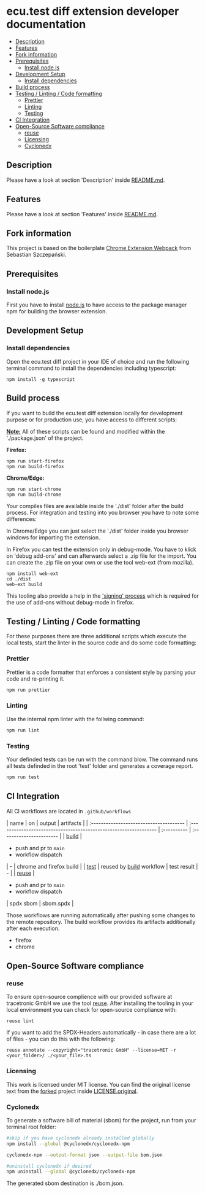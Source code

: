 # ecu.test diff extension developer documentation <!-- omit in toc -->

- [Description](#description)
- [Features](#features)
- [Fork information](#fork-information)
- [Prerequisites](#prerequisites)
  - [Install node.js](#install-nodejs)
- [Development Setup](#development-setup)
  - [Install dependencies](#install-dependencies)
- [Build process](#build-process)
- [Testing / Linting / Code formatting](#testing--linting--code-formatting)
  - [Prettier](#prettier)
  - [Linting](#linting)
  - [Testing](#testing)
- [CI Integration](#ci-integration)
- [Open-Source Software compliance](#open-source-software-compliance)
  - [reuse](#reuse)
  - [Licensing](#licensing)
  - [Cyclonedx](#cyclonedx)

## Description

Please have a look at section 'Description' inside [README.md](..\README.md#description).

## Features

Please have a look at section 'Features' inside [README.md](..\README.md#features).

## Fork information

This project is based on the boilerplate [Chrome Extension Webpack](https://github.com/sszczep/chrome-extension-webpack) from Sebastian Szczepański.

## Prerequisites

### Install node.js

First you have to install [node.js](https://nodejs.org/en/download) to have access to the package manager npm for building the browser extension.

## Development Setup

### Install dependencies

Open the ecu.test diff project in your IDE of choice and run the following terminal command to install the dependencies including typescript:

`npm install -g typescript`

## Build process

If you want to build the ecu.test diff extension locally for development purpose or for production use, you have access to different scripts:

**<u>Note:</u>** All of these scripts can be found and modified within the './package.json' of the project.

**Firefox:**

```
npm run start-firefox
npm run build-firefox
```

**Chrome/Edge:**

```
npm run start-chrome
npm run build-chrome
```

Your compiles files are available inside the './dist' folder after the build process.
For integration and testing into you browser you have to note some differences:

In Chrome/Edge you can just select the './dist' folder inside you browser windows for importing the extension.

In Firefox you can test the extension only in debug-mode. You have to klick on 'debug add-ons' and can afterwards select a .zip file for the import. You can create the .zip file on your own or use the tool web-ext (from mozilla).

```
npm install web-ext
cd ./dist
web-ext build
```

This tooling also provide a help in the ['signing' process](https://extensionworkshop.com/documentation/develop/extensions-and-the-add-on-id/) which is required for the use of add-ons without debug-mode in firefox.

## Testing / Linting / Code formatting

For these purposes there are three additional scripts which execute the local tests, start the linter in the source code and do some code formatting:

### Prettier

Prettier is a code formatter that enforces a consistent style by parsing your code and re-printing it.

```bash
npm run prettier
```

### Linting

Use the internal npm linter with the follwing command:

```bash
npm run lint
```

### Testing

Your definded tests can be run with the command blow. The command runs all tests definded in the root 'test' folder and generates a coverage report.

```bash
npm run test
```

## CI Integration

All CI workflows are located in `.github/workflows`

| name | on
| output | artifacts |
| :-------------------------------------- | :---------------------------------------------------------------- | :---------- | :----------------------- |
| [build](../.github/workflows/build.yml) | <ul><li>push and pr to `main`</li><li>workflow dispatch</li></ul> | - | chrome and firefox build |
| [test](../.github/workflows/test.yml) | reused by [build](../.github/workflows/build.yml) workflow | test result | - |
| [reuse](../.github/workflows/reuse.yml) | <ul><li>push and pr to `main`</li><li>workflow dispatch</li></ul> | spdx sbom | sbom.spdx |

Those workflows are running automatically after pushing some changes to the remote repository. The
build workflow provides its artifacts additionally after each execution.

- firefox
- chrome

## Open-Source Software compliance

### reuse

To ensure open-source complience with our provided software at tracetronic GmbH we use the tool [reuse](https://reuse.readthedocs.io/en/stable/readme.html). After installing the tooling in your local environment you can check for open-source compliance with:

`reuse lint`

If you want to add the SPDX-Headers automatically - in case there are a lot of files - you can do this with the following:

`reuse annotate --copyright="tracetronic GmbH" --license=MIT -r <your_folder>/ ./<your_file>.ts`

### Licensing

This work is licensed under MIT license. You can find the original license text from the [forked](#fork-information) project inside [LICENSE.original](../LICENSE.original).

### Cyclonedx

To generate a software bill of material (sbom) for the project, run from your terminal root folder:

```bash
#skip if you have cyclonedx already installed globally
npm install --global @cyclonedx/cyclonedx-npm

cyclonedx-npm --output-format json --output-file bom.json

#uninstall cyclonedx if desired
npm uninstall --global @cyclonedx/cyclonedx-npm
```

The generated sbom destination is ./bom.json.
